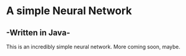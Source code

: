 <h1 class="Title">A simple Neural Network</h1>
<h2 class="text">-Written in Java-</h2>
<p class="text">
This is an incredibly simple neural network. More coming soon, maybe.
</p>